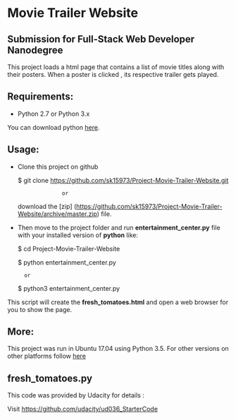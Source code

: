 # Movie Trailer Website

## Submission for Full-Stack Web Developer Nanodegree
This project loads a html page that contains a list of movie titles along with their posters.
When a poster is clicked , its respective trailer gets played.


## Requirements:
- Python 2.7 or Python 3.x

You can download python [here](https://www.python.org/downloads/).

## Usage:

- Clone this project on github

    $ git clone https://github.com/sk15973/Project-Movie-Trailer-Website.git

    				or

     download the [zip] (https://github.com/sk15973/Project-Movie-Trailer-Website/archive/master.zip) file.

- Then move to the project folder and run **entertainment_center.py** file with your installed version of **python** like:
    
    $ cd Project-Movie-Trailer-Website

    $ python entertainment_center.py

		or

    $ python3 entertainment_center.py

This script will create the **fresh_tomatoes.html** and open a web browser for you to show the page.

## More:
This project was run in Ubuntu 17.04 using Python 3.5.
For other versions on other platforms follow [here](https://wiki.python.org/moin/BeginnersGuide)

## fresh_tomatoes.py
This code was provided by Udacity for details : 

Visit https://github.com/udacity/ud036_StarterCode


